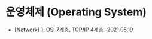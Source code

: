 # 운영체제 (Operating System)

 + [[Network] 1. OSI 7계층, TCP/IP 4계층](https://develaniper-devpage.tistory.com/81) -2021.05.19